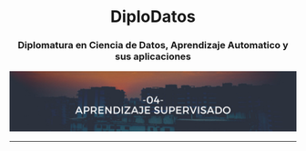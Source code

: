 <h1 align='center'> DiploDatos </h1>
<h3 align='center'> Diplomatura en Ciencia de Datos, Aprendizaje Automatico y sus aplicaciones </h3>
<p align="center">
  <img src="https://github.com/nicoambrosis/DiploDatos/blob/main/04-Aprendizaje%20Supervisado/Banners%20Diplodatos.png">
</p>


---





